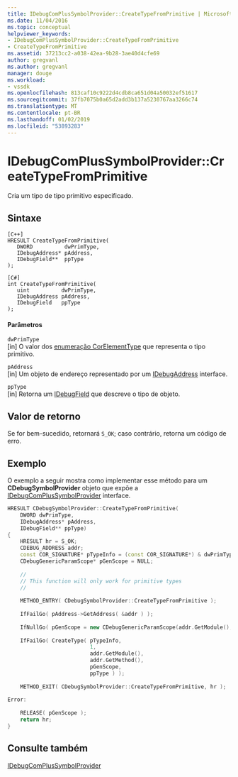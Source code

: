 ```yaml
---
title: IDebugComPlusSymbolProvider::CreateTypeFromPrimitive | Microsoft Docs
ms.date: 11/04/2016
ms.topic: conceptual
helpviewer_keywords:
- IDebugComPlusSymbolProvider::CreateTypeFromPrimitive
- CreateTypeFromPrimitive
ms.assetid: 37213cc2-a038-42ea-9b28-3ae40d4cfe69
author: gregvanl
ms.author: gregvanl
manager: douge
ms.workload:
- vssdk
ms.openlocfilehash: 813caf10c9222d4cdb8ca651d04a50032ef51617
ms.sourcegitcommit: 37fb7075b0a65d2add3b137a5230767aa3266c74
ms.translationtype: MT
ms.contentlocale: pt-BR
ms.lasthandoff: 01/02/2019
ms.locfileid: "53893283"
---
```

# <a name="idebugcomplussymbolprovidercreatetypefromprimitive"></a>IDebugComPlusSymbolProvider::CreateTypeFromPrimitive
Cria um tipo de tipo primitivo especificado.  
  
## <a name="syntax"></a>Sintaxe  
  
```  
[C++]  
HRESULT CreateTypeFromPrimitive(  
   DWORD          dwPrimType,  
   IDebugAddress* pAddress,  
   IDebugField**  ppType  
);  
```  
  
```  
[C#]  
int CreateTypeFromPrimitive(  
   uint          dwPrimType,  
   IDebugAddress pAddress,  
   IDebugField   ppType  
);  
```  
  
#### <a name="parameters"></a>Parâmetros  
 `dwPrimType`  
 [in] O valor dos [enumeração CorElementType](/dotnet/framework/unmanaged-api/metadata/corelementtype-enumeration) que representa o tipo primitivo.  
  
 `pAddress`  
 [in] Um objeto de endereço representado por um [IDebugAddress](../../../extensibility/debugger/reference/idebugaddress.md) interface.  
  
 `ppType`  
 [in] Retorna um [IDebugField](../../../extensibility/debugger/reference/idebugfield.md) que descreve o tipo de objeto.  
  
## <a name="return-value"></a>Valor de retorno  
 Se for bem-sucedido, retornará `S_OK`; caso contrário, retorna um código de erro.  
  
## <a name="example"></a>Exemplo  
 O exemplo a seguir mostra como implementar esse método para um **CDebugSymbolProvider** objeto que expõe a [IDebugComPlusSymbolProvider](../../../extensibility/debugger/reference/idebugcomplussymbolprovider.md) interface.  
  
```cpp  
HRESULT CDebugSymbolProvider::CreateTypeFromPrimitive(  
    DWORD dwPrimType,  
    IDebugAddress* pAddress,  
    IDebugField** ppType)  
{  
    HRESULT hr = S_OK;  
    CDEBUG_ADDRESS addr;  
    const COR_SIGNATURE* pTypeInfo = (const COR_SIGNATURE*) & dwPrimType;  
    CDebugGenericParamScope* pGenScope = NULL;  
  
    //  
    // This function will only work for primitive types  
    //  
  
    METHOD_ENTRY( CDebugSymbolProvider::CreateTypeFromPrimitive );  
  
    IfFailGo( pAddress->GetAddress( &addr ) );  
  
    IfNullGo( pGenScope = new CDebugGenericParamScope(addr.GetModule(), addr.tokClass, addr.GetMethod()), E_OUTOFMEMORY );  
  
    IfFailGo( CreateType( pTypeInfo,  
                          1,  
                          addr.GetModule(),  
                          addr.GetMethod(),  
                          pGenScope,  
                          ppType ) );  
  
    METHOD_EXIT( CDebugSymbolProvider::CreateTypeFromPrimitive, hr );  
  
Error:  
  
    RELEASE( pGenScope );  
    return hr;  
}  
```  
  
## <a name="see-also"></a>Consulte também  
 [IDebugComPlusSymbolProvider](../../../extensibility/debugger/reference/idebugcomplussymbolprovider.md)